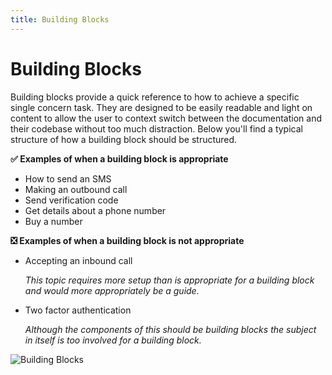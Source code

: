 ```yaml
---
title: Building Blocks
---
```


# Building Blocks

Building blocks provide a quick reference to how to achieve a specific single concern task. They are designed to be easily readable and light on content to allow the user to context switch between the documentation and their codebase without too much distraction. Below you'll find a typical structure of how a building block should be structured.

**✅ Examples of when a building block is appropriate**

- How to send an SMS
- Making an outbound call
- Send verification code
- Get details about a phone number
- Buy a number

**❎ Examples of when a building block is not appropriate**

- Accepting an inbound call

    *This topic requires more setup than is appropriate for a building block and would more appropriately be a guide.*

- Two factor authentication

    *Although the components of this should be building blocks the subject in itself is too involved for a building block.*

![Building Blocks](/assets/images/contributing/building-blocks.svg)
